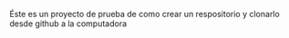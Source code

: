 Éste es un proyecto de prueba de como crear un respositorio y clonarlo desde github a la computadora

